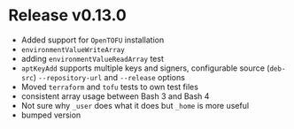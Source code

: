 # Release v0.13.0

- Added support for `OpenTOFU` installation
- `environmentValueWriteArray`
- adding `environmentValueReadArray` test
- `aptKeyAdd` supports multiple keys and signers, configurable source (`deb-src`) `--repository-url` and `--release` options 
- Moved `terraform` and `tofu` tests to own test files
- consistent array usage between Bash 3 and Bash 4
- Not sure why `_user` does what it does but `_home` is more useful
- bumped version
